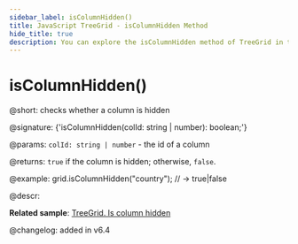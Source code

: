 ```yaml
---
sidebar_label: isColumnHidden()
title: JavaScript TreeGrid - isColumnHidden Method 
hide_title: true
description: You can explore the isColumnHidden method of TreeGrid in the documentation of the DHTMLX JavaScript UI library. Browse developer guides and API reference, try out code examples and live demos, and download a free 30-day evaluation version of DHTMLX Suite 7.
---
```

 
# isColumnHidden()

@short: checks whether a column is hidden

@signature: {'isColumnHidden(colId: string | number): boolean;'}

@params:
`colId: string | number` - the id of a column

@returns:
`true` if the column is hidden; otherwise, `false`.

@example:
grid.isColumnHidden("country"); // -> true|false

@descr:

**Related sample**: [TreeGrid. Is column hidden](https://snippet.dhtmlx.com/fcjfp19d)

@changelog:
added in v6.4

[comment]: # (@related: treegrid/usage.md#checking-visibility-of-a-column)
